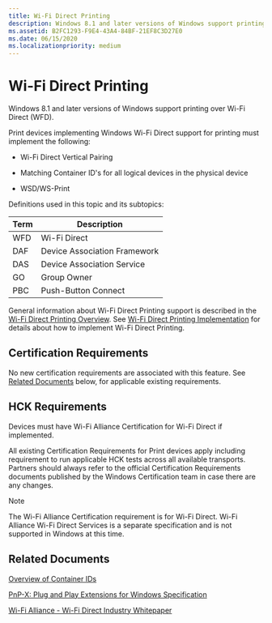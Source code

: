 ```yaml
---
title: Wi-Fi Direct Printing
description: Windows 8.1 and later versions of Windows support printing over Wi-Fi Direct (WFD).
ms.assetid: B2FC1293-F9E4-43A4-84BF-21EF8C3D27E0
ms.date: 06/15/2020
ms.localizationpriority: medium
---
```


# Wi-Fi Direct Printing

Windows 8.1 and later versions of Windows support printing over Wi-Fi Direct (WFD).

Print devices implementing Windows Wi-Fi Direct support for printing must implement the following:

- Wi-Fi Direct Vertical Pairing

- Matching Container ID's for all logical devices in the physical device

- WSD/WS-Print

Definitions used in this topic and its subtopics:

| Term | Description |
|--|--|
| WFD | Wi-Fi Direct |
| DAF | Device Association Framework |
| DAS | Device Association Service |
| GO | Group Owner |
| PBC | Push-Button Connect |

General information about Wi-Fi Direct Printing support is described in the [Wi-Fi Direct Printing Overview](wfd-overview.md). See [Wi-Fi Direct Printing Implementation](wfd-implementation.md) for details about how to implement Wi-Fi Direct Printing.

## Certification Requirements

No new certification requirements are associated with this feature. See [Related Documents](#related-documents) below, for applicable existing requirements.

## HCK Requirements

Devices must have Wi-Fi Alliance Certification for Wi-Fi Direct if implemented.

All existing Certification Requirements for Print devices apply including requirement to run applicable HCK tests across all available transports. Partners should always refer to the official Certification Requirements documents published by the Windows Certification team in case there are any changes.

> [!NOTE]
> The Wi-Fi Alliance Certification requirement is for Wi-Fi Direct. Wi-Fi Alliance Wi-Fi Direct Services is a separate specification and is not supported in Windows at this time.

## Related Documents

[Overview of Container IDs](https://docs.microsoft.com/windows-hardware/drivers/install/overview-of-container-ids)

[PnP-X: Plug and Play Extensions for Windows Specification](https://docs.microsoft.com/previous-versions/gg463082(v=msdn.10))

[Wi-Fi Alliance - Wi-Fi Direct Industry Whitepaper](https://www.wi-fi.org)
